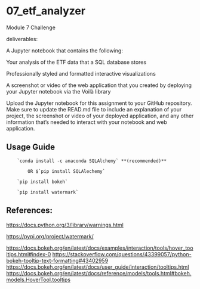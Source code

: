 # 07_etf_analyzer
Module 7 Challenge


deliverables:

A Jupyter notebook that contains the following:

Your analysis of the ETF data that a SQL database stores

Professionally styled and formatted interactive visualizations

A screenshot or video of the web application that you created by deploying your Jupyter notebook via the Voilà library

Upload the Jupyter notebook for this assignment to your GitHub repository. Make sure to update the READ.md file to include an explanation of your project, the screenshot or video of your deployed application, and any other information that’s needed to interact with your notebook and web application.



## Usage Guide




        `conda install -c anaconda SQLAlchemy` **(recommended)** 
        
            OR $`pip install SQLAlechemy`
            
        `pip install bokeh`
        
        `pip install watermark`









## References:

https://docs.python.org/3/library/warnings.html

https://pypi.org/project/watermark/

https://docs.bokeh.org/en/latest/docs/examples/interaction/tools/hover_tooltips.html#index-0
https://stackoverflow.com/questions/43399057/python-bokeh-tooltip-text-formatting#43402959
https://docs.bokeh.org/en/latest/docs/user_guide/interaction/tooltips.html
https://docs.bokeh.org/en/latest/docs/reference/models/tools.html#bokeh.models.HoverTool.tooltips